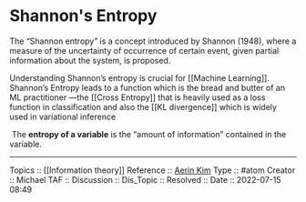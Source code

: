 # Shannon's Entropy
The “Shannon entropy” is a concept introduced by Shannon (1948), where a measure of the uncertainty of occurrence of certain event, given partial information about the system, is proposed.

Understanding Shannon’s entropy is crucial for [[Machine Learning]]. Shannon’s Entropy leads to a function which is the bread and butter of an ML practitioner —the [[Cross Entropy]] that is heavily used as a loss function in classification and also the [[KL divergence]] which is widely used in variational inference

 The **entropy of a variable** is the “amount of information” contained in the variable.


---
Topics :: [[Information theory]] 
Reference :: [Aerin Kim](https://towardsdatascience.com/the-intuition-behind-shannons-entropy-e74820fe9800)
Type :: #atom
Creator :: Michael 
TAF ::
Discussion ::
Dis_Topic :: 
Resolved ::
Date :: 2022-07-15 08:49
